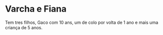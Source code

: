# Varcha e Fiana

Tem tres filhos, Gaco com 10 ans, um de colo por volta de 1 ano e mais uma criança de 5 anos.